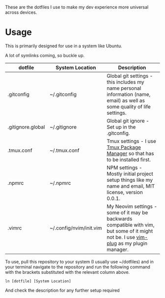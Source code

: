 These are the dotfiles I use to make my dev experience more universal across devices.

# Usage
This is primarily designed for use in a system like Ubuntu.

A lot of symlinks coming, so buckle up.

| dotfile           | System Location         | Description                                                                                                                                                                     |
|-------------------|-------------------------|---------------------------------------------------------------------------------------------------------------------------------------------------------------------------------|
| .gitconfig        | ~/.gitconfig            | Global git settings - this includes my name personal information (name, email) as well as some quality of life settings.                                                        |
| .gitignore.global | ~/.gitignore            | Global git ignore - Set up in the .gitconfig.                                                                                                                                   |
| .tmux.conf        | ~/.tmux.conf            | Tmux settings - I use [Tmux Package Manager](https://github.com/tmux-plugins/tpm) so that has to be installed first.                                                            |
| .npmrc            | ~/.npmrc                | NPM settings - Mostly initial project setup things like my name and email, MIT license, version 0.0.1.                                                                          |
| .vimrc            | ~/.config/nvim/init.vim | My Neovim settings - some of it may be backwards compatible with vim, but some of it might not be. I use [vim-plug](https://github.com/junegunn/vim-plug) as my plugin manager. |

To use, pull this repository to your system (I usually use ~/dotfiles) and in your terminal navigate to the repository and run the following command with the brackets substituted with the relevant column above.

`ln [dotfile] [System Location]`

And check the description for any further setup required
